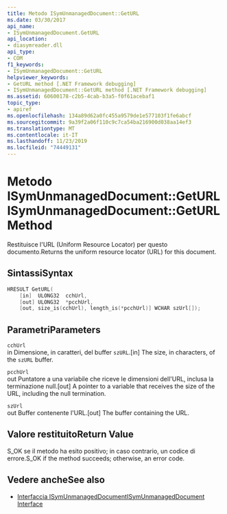 ```yaml
---
title: Metodo ISymUnmanagedDocument::GetURL
ms.date: 03/30/2017
api_name:
- ISymUnmanagedDocument.GetURL
api_location:
- diasymreader.dll
api_type:
- COM
f1_keywords:
- ISymUnmanagedDocument::GetURL
helpviewer_keywords:
- GetURL method [.NET Framework debugging]
- ISymUnmanagedDocument::GetURL method [.NET Framework debugging]
ms.assetid: 60600178-c2b5-4cab-b3a5-f0f61acebaf1
topic_type:
- apiref
ms.openlocfilehash: 134a89d62a0fc455a9579de1e577103f1fe6abcf
ms.sourcegitcommit: 9a39f2a06f110c9c7ca54ba216900d038aa14ef3
ms.translationtype: MT
ms.contentlocale: it-IT
ms.lasthandoff: 11/23/2019
ms.locfileid: "74449131"
---
```

# <a name="isymunmanageddocumentgeturl-method"></a><span data-ttu-id="9d091-102">Metodo ISymUnmanagedDocument::GetURL</span><span class="sxs-lookup"><span data-stu-id="9d091-102">ISymUnmanagedDocument::GetURL Method</span></span>
<span data-ttu-id="9d091-103">Restituisce l'URL (Uniform Resource Locator) per questo documento.</span><span class="sxs-lookup"><span data-stu-id="9d091-103">Returns the uniform resource locator (URL) for this document.</span></span>  
  
## <a name="syntax"></a><span data-ttu-id="9d091-104">Sintassi</span><span class="sxs-lookup"><span data-stu-id="9d091-104">Syntax</span></span>  
  
```cpp  
HRESULT GetURL(  
    [in]  ULONG32  cchUrl,  
    [out] ULONG32  *pcchUrl,  
    [out, size_is(cchUrl), length_is(*pcchUrl)] WCHAR szUrl[]);  
```  
  
## <a name="parameters"></a><span data-ttu-id="9d091-105">Parametri</span><span class="sxs-lookup"><span data-stu-id="9d091-105">Parameters</span></span>  
 `cchUrl`  
 <span data-ttu-id="9d091-106">in Dimensione, in caratteri, del buffer `szURL`.</span><span class="sxs-lookup"><span data-stu-id="9d091-106">[in] The size, in characters, of the `szURL` buffer.</span></span>  
  
 `pcchUrl`  
 <span data-ttu-id="9d091-107">out Puntatore a una variabile che riceve le dimensioni dell'URL, inclusa la terminazione null.</span><span class="sxs-lookup"><span data-stu-id="9d091-107">[out] A pointer to a variable that receives the size of the URL, including the null termination.</span></span>  
  
 `szUrl`  
 <span data-ttu-id="9d091-108">out Buffer contenente l'URL.</span><span class="sxs-lookup"><span data-stu-id="9d091-108">[out] The buffer containing the URL.</span></span>  
  
## <a name="return-value"></a><span data-ttu-id="9d091-109">Valore restituito</span><span class="sxs-lookup"><span data-stu-id="9d091-109">Return Value</span></span>  
 <span data-ttu-id="9d091-110">S_OK se il metodo ha esito positivo; in caso contrario, un codice di errore.</span><span class="sxs-lookup"><span data-stu-id="9d091-110">S_OK if the method succeeds; otherwise, an error code.</span></span>  
  
## <a name="see-also"></a><span data-ttu-id="9d091-111">Vedere anche</span><span class="sxs-lookup"><span data-stu-id="9d091-111">See also</span></span>

- [<span data-ttu-id="9d091-112">Interfaccia ISymUnmanagedDocument</span><span class="sxs-lookup"><span data-stu-id="9d091-112">ISymUnmanagedDocument Interface</span></span>](../../../../docs/framework/unmanaged-api/diagnostics/isymunmanageddocument-interface.md)
